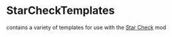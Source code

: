 # StarCheckTemplates
contains a variety of templates for use with the [Star Check](https://github.com/andre1048576/StarCheck) mod
